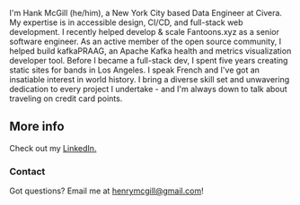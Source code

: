 I'm Hank McGill (he/him), a New York City based Data Engineer at Civera. My expertise is in accessible design, CI/CD, and full-stack web development. I recently helped develop & scale Fantoons.xyz as a senior software engineer.  As an active member of the open source community, I helped build kafkaPRAAG, an Apache Kafka health and metrics visualization developer tool. Before I became a full-stack dev, I spent five years creating static sites for bands in Los Angeles. I speak French and I've got an insatiable interest in world history. I bring a diverse skill set and unwavering dedication to every project I undertake - and I'm always down to talk about traveling on credit card points.

## More info
Check out my [LinkedIn.](https://www.linkedin.com/in/hank-mcgill-999750184/)

### Contact
Got questions? Email me at henrymcgill@gmail.com!
